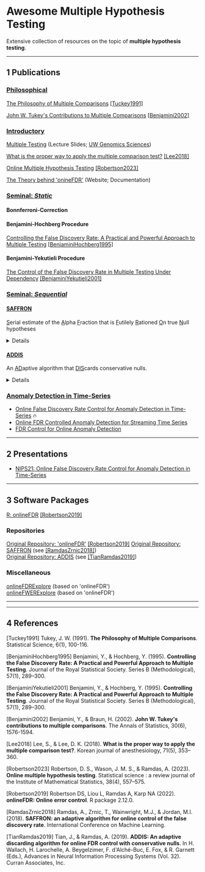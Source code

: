 # Awesome Multiple Hypothesis Testing
Extensive collection of resources on the topic of **multiple hypothesis testing**.

***

## 1 Publications

### <ins>Philosophical</ins>

[The Philosophy of Multiple Comparisons](https://projecteuclid.org/journals/statistical-science/volume-6/issue-1/The-Philosophy-of-Multiple-Comparisons/10.1214/ss/1177011945.full) [[Tuckey1991]](#tuckey1991)

[John W. Tukey's Contributions to Multiple Comparisons](https://projecteuclid.org/journals/annals-of-statistics/volume-30/issue-6/John-W-Tukeys-contributions-to-multiple-comparisons/10.1214/aos/1043351247.full) [[Benjamini2002]](#benjamini2002)

### <ins>Introductory</ins>

[Multiple Testing](https://www.gs.washington.edu/academics/courses/akey/56008/lecture/lecture10.pdf) (Lecture Slides; [UW Genomics Sciences](https://www.gs.washington.edu/index.htm))

[What is the proper way to apply the multiple comparison test?](https://www.ncbi.nlm.nih.gov/pmc/articles/PMC6193594/) [[Lee2018]](#lee2018)

[Online Multiple Hypothesis Testing](https://www.ncbi.nlm.nih.gov/pmc/articles/PMC7615519/) [[Robertson2023]](#robertson23)

[The Theory behind 'onineFDR'](https://bioconductor.org/packages/devel/bioc/vignettes/onlineFDR/inst/doc/theory.html#SAFFRON_gamma) (Website; Documentation)

### <ins>Seminal: _Static_</ins>

#### Bonnferroni-Correction

#### Benjamini-Hochberg Procedure
[Controlling the False Discovery Rate: A Practical and Powerful Approach to Multiple Testing](https://www.jstor.org/stable/2346101) [[BenjaminiHochberg1995]](#benjaminihochberg1995)

#### Benjamini-Yekutieli Procedure
[The Control of the False Discovery Rate in Multiple Testing Under Dependency](https://projecteuclid.org/journals/annals-of-statistics/volume-29/issue-4/The-control-of-the-false-discovery-rate-in-multiple-testing/10.1214/aos/1013699998.full) [[BenjaminiYekutieli2001]](#benjaminiyekutieli2001)

### <ins>Seminal: _Sequential_</ins>

#### [SAFFRON](https://proceedings.mlr.press/v80/ramdas18a/ramdas18a.pdf)
<ins>S</ins>erial estimate of the <ins>A</ins>lpha <ins>F</ins>raction that is <ins>F</ins>utilely <ins>R</ins>ationed <ins>O</ins>n true <ins>N</ins>ull hypotheses

<details>
  <summary>Details</summary>

Algorithm for controlling FDR in sequential (online) hypothesis testing for independent _p_-values that was proposed by [[RamdasZrnic2018]](#ramdaszrnic2018).

SAFFRON estimates the proportion of $\mathcal{H}_0$, i.e. adjusts the test levels $\alpha_i$ based on an estimate of the amount of alpha wealth that is allocated to testing true $\mathcal{H}_0$.
SAFFRON depends on the constants $w_0$ and $\lambda$, with $w_0$ as the initial alpha wealth, satisfying $0 \leq w_0 \leq \alpha$.
The parameter $\lambda \in (0,1)$ defines the threshold for a _candidate_ as SAFFRON never rejects _p_-values $\geq \lambda$.
Candidates are hypotheses that are more likely to be _discoveries_:

- At each time $t$, define the number of _candidates_ after the _j_-th rejection as

$`C_{j+} = C_{j+}(t) = \sum_{i = \tau_j + 1}^{t-1} C_i`$

with $C_t = 1\{p_t \leq \lambda \}$ as the indicator for candidacy.

- Subsequent test levels are chosen as $\alpha_t = \min\{ \lambda, \tilde{\alpha}_t\}$ with the exception

$`\alpha_1 = \min\{(1 - \lambda)\gamma_1 w_0, \lambda\}`$

and subsequent

$`\tilde{\alpha}_t = (1 - \lambda) [w_0 \gamma_{t-C_{0+}} + (\alpha - w_0)\gamma_{t-\tau_1-C_{1+}} +  \alpha \sum_{j \geq 2}  \gamma_{t - \tau_j- C_{j+}}]`$

Typically, $\gamma_j \propto j^{-1.6}$ is used as the $\gamma$ sequence.

</details>

#### [ADDIS](https://proceedings.neurips.cc/paper_files/paper/2019/file/1d6408264d31d453d556c60fe7d0459e-Paper.pdf)
An <ins>AD</ins>aptive algorithm that <ins>DIS</ins>cards conservative nulls.

<details>
  <summary>Details</summary>

Algorithm for controlling FDR in sequential (online) hypothesis testing for independent _p_-values that was proposed by [[TianRamdas2019]](#tianramdas2019).
ADDIS iterates on SAFFRON by extending SAFFRONs **adaptivity in the fraction** of $\mathcal{H}_0$ by **adaptivity in the conservativeness** of $\mathcal{H}_0$.
ADDIS depends on the constants $W_0$, $\lambda$ and $\tau$, with $W_0$ as the initial alpha wealth, satisfying $0 \leq w_0 \leq \alpha$.
The new parameter $\tau \in (0,1]$ defines the threshold for discarding (conservative) _p_-values as _p_-values $\geq \tau$ are _discarded_ (i.e. not considered for testing, with no wealth invested).
As for SAFFRON, the parameter $\lambda \in [0,\tau)$  defines the threshold for _candidates_ as ADDIS will never reject _p_values $\geq \lambda$.

$`\alpha_t = \min\{\lambda, \tilde{\alpha}_t\}`$

$`\tilde{\alpha}_t = (\tau - \lambda)[w_0 \gamma_{S^t-C_{0+}} + (\alpha - w_0)\gamma_{S^t - \kappa_1^*-C_{1+}} +  \alpha \sum_{j \geq 2} \gamma_{S^t - \kappa_j^* - C_{j+}}`$

$`\kappa_j = \min\{i \in [t-1] : \sum_{k \leq i}  1 \{p_k \leq \alpha_k\} \geq j\}, \kappa_j^* = \sum_{i \leq \kappa_j} 1 \{p_i \leq \tau \}, S^t = \sum_{i < t} 1 \{p_i \leq \tau \}, C_{j+} = \sum_{i = \kappa_j + 1}^{t-1} 1\{p_i \leq \lambda\}`$

Typically, $\gamma_j \propto j^{-1.6}$ is used as the $\gamma$ sequence.

</details>

### <ins>Anomaly Detection in Time-Series</ins>

- [Online False Discovery Rate Control for Anomaly Detection in Time-Series](https://proceedings.neurips.cc/paper_files/paper/2021/file/def130d0b67eb38b7a8f4e7121ed432c-Paper.pdf) 🔥
- [Online FDR Controlled Anomaly Detection for Streaming Time Series](https://kdd-milets.github.io/milets2019/papers/milets19_paper_6.pdf)
- [FDR Control for Online Anomaly Detection](https://hal.science/hal-04321622)

***

## 2 Presentations
- [NIPS21: Online False Discovery Rate Control for Anomaly Detection in Time-Series](https://slideslive.com/38968279/online-false-discovery-rate-control-for-anomaly-detection-in-time-series?ref=speaker-17986)

***

## 3 Software Packages
[R: onlineFDR](https://academic.oup.com/bioinformatics/article/35/20/4196/5380770) [[Robertson2019]](#robertson19)

### Repositories

[Original Repository: 'onlineFDR'](https://github.com/dsrobertson/onlineFDR) [[Robertson2019]](#robertson19)
[Original Repository: SAFFRON](https://github.com/JINJINT/ADDIS) (see [[RamdasZrnic2018]](#ramdaszrnic2018))<br/>
[Original Repository: ADDIS](https://github.com/JINJINT/ADDIS) (see [[TianRamdas2019]](#tianramdas2019))

### Miscellaneous

[onlineFDRExplore](https://mrc-bsu.shinyapps.io/onlineFDRexplore/) (based on 'onlineFDR')<br/>
[onlineFWERExplore](https://mrc-bsu.shinyapps.io/onlineFWERexplore/) (based on 'onlineFDR')

***
***

## 4 References

<a id="tuckey1991">[Tuckey1991]</a> Tukey, J. W. (1991). **The Philosophy of Multiple Comparisons**. Statistical Science, 6(1), 100-116.

<a id="benjaminihochberg1995">[BenjaminiHochberg1995]</a> Benjamini, Y., & Hochberg, Y. (1995). **Controlling the False Discovery Rate: A Practical and Powerful Approach to Multiple Testing**. Journal of the Royal Statistical Society. Series B (Methodological), 57(1), 289–300.

<a id="benjaminiyekutieli2001">[BenjaminiYekutieli2001]</a> Benjamini, Y., & Hochberg, Y. (1995). **Controlling the False Discovery Rate: A Practical and Powerful Approach to Multiple Testing**. Journal of the Royal Statistical Society. Series B (Methodological), 57(1), 289–300.

<a id="benjamini2002">[Benjamini2002]</a> Benjamini, Y., & Braun, H. (2002). **John W. Tukey's contributions to multiple comparisons**. The Annals of Statistics, 30(6), 1576-1594.

<a id="lee2018">[Lee2018]</a> Lee, S., & Lee, D. K. (2018). **What is the proper way to apply the multiple comparison test?**. Korean journal of anesthesiology, 71(5), 353–360.

<a id="robertson23">[Robertson2023]</a> Robertson, D. S., Wason, J. M. S., & Ramdas, A. (2023). **Online multiple hypothesis testing**. Statistical science : a review journal of the Institute of Mathematical Statistics, 38(4), 557–575.

<a id="robertson19">[Robertson2019]</a> Robertson DS, Liou L, Ramdas A, Karp NA (2022). **onlineFDR: Online error control**. R package 2.12.0.

<a id="ramdaszrnic2018">[RamdasZrnic2018]</a> Ramdas, A., Zrnic, T., Wainwright, M.J., & Jordan, M.I. (2018). **SAFFRON: an adaptive algorithm for online control of the false discovery rate**. International Conference on Machine Learning.

<a id="tianramdas2019">[TianRamdas2019]</a> Tian, J., & Ramdas, A. (2019). **ADDIS: An adaptive discarding algorithm for online FDR control with conservative nulls**. In H. Wallach, H. Larochelle, A. Beygelzimer, F. d'Alché-Buc, E. Fox, & R. Garnett (Eds.), Advances in Neural Information Processing Systems (Vol. 32). Curran Associates, Inc.
